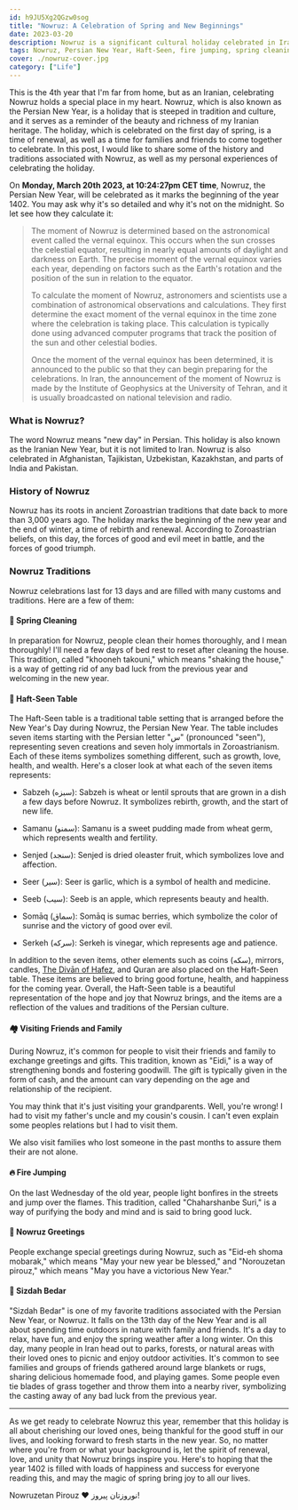 ```yaml
---
id: h9JU5Xg2QGzw0sog
title: "Nowruz: A Celebration of Spring and New Beginnings"
date: 2023-03-20
description: Nowruz is a significant cultural holiday celebrated in Iran and a few other countries, particularly in the Middle East, Central Asia, and South Asia. Discover the history and traditions of Nowruz, from the Haft-Seen table to fire jumping, and learn how this holiday is celebrated around the world.
tags: Nowruz, Persian New Year, Haft-Seen, fire jumping, spring cleaning, traditions, cultural holiday, Zoroastrianism, Iran, family, friends, renewal, rejuvenation, celebration
cover: ./nowruz-cover.jpg
category: ["Life"]
---
```


This is the 4th year that I'm far from home, but as an Iranian, celebrating Nowruz holds a special place in my heart. Nowruz, which is also known as the Persian New Year, is a holiday that is steeped in tradition and culture, and it serves as a reminder of the beauty and richness of my Iranian heritage. The holiday, which is celebrated on the first day of spring, is a time of renewal, as well as a time for families and friends to come together to celebrate. In this post, I would like to share some of the history and traditions associated with Nowruz, as well as my personal experiences of celebrating the holiday.

On **Monday, March 20th 2023, at 10:24:27pm CET time**, Nowruz, the Persian New Year, will be celebrated as it marks the beginning of the year 1402. You may ask why it's so detailed and why it's not on the midnight. So let see how they calculate it:

> The moment of Nowruz is determined based on the astronomical event called the vernal equinox. This occurs when the sun crosses the celestial equator, resulting in nearly equal amounts of daylight and darkness on Earth. The precise moment of the vernal equinox varies each year, depending on factors such as the Earth's rotation and the position of the sun in relation to the equator.
>
> To calculate the moment of Nowruz, astronomers and scientists use a combination of astronomical observations and calculations. They first determine the exact moment of the vernal equinox in the time zone where the celebration is taking place. This calculation is typically done using advanced computer programs that track the position of the sun and other celestial bodies.
>
> Once the moment of the vernal equinox has been determined, it is announced to the public so that they can begin preparing for the celebrations. In Iran, the announcement of the moment of Nowruz is made by the Institute of Geophysics at the University of Tehran, and it is usually broadcasted on national television and radio.

### What is Nowruz?

The word Nowruz means "new day" in Persian. This holiday is also known as the Iranian New Year, but it is not limited to Iran. Nowruz is also celebrated in Afghanistan, Tajikistan, Uzbekistan, Kazakhstan, and parts of India and Pakistan.

### History of Nowruz

Nowruz has its roots in ancient Zoroastrian traditions that date back to more than 3,000 years ago. The holiday marks the beginning of the new year and the end of winter, a time of rebirth and renewal. According to Zoroastrian beliefs, on this day, the forces of good and evil meet in battle, and the forces of good triumph.

### Nowruz Traditions

Nowruz celebrations last for 13 days and are filled with many customs and traditions. Here are a few of them:

#### 🧹 Spring Cleaning

In preparation for Nowruz, people clean their homes thoroughly, and I mean thoroughly! I'll need a few days of bed rest to reset after cleaning the house. This tradition, called "khooneh takouni," which means "shaking the house," is a way of getting rid of any bad luck from the previous year and welcoming in the new year.

#### 🌿 Haft-Seen Table

The Haft-Seen table is a traditional table setting that is arranged before the New Year's Day during Nowruz, the Persian New Year. The table includes seven items starting with the Persian letter "س" (pronounced "seen"), representing seven creations and seven holy immortals in Zoroastrianism. Each of these items symbolizes something different, such as growth, love, health, and wealth. Here's a closer look at what each of the seven items represents:

- Sabzeh (سبزه): Sabzeh is wheat or lentil sprouts that are grown in a dish a few days before Nowruz. It symbolizes rebirth, growth, and the start of new life.

- Samanu (سمنو): Samanu is a sweet pudding made from wheat germ, which represents wealth and fertility.

- Senjed (سنجد): Senjed is dried oleaster fruit, which symbolizes love and affection.

- Seer (سیر): Seer is garlic, which is a symbol of health and medicine.

- Seeb (سیب): Seeb is an apple, which represents beauty and health.

- Somāq (سماق): Somāq is sumac berries, which symbolize the color of sunrise and the victory of good over evil.

- Serkeh (سرکه): Serkeh is vinegar, which represents age and patience.

In addition to the seven items, other elements such as coins (سکه), mirrors, candles, [The Divān of Hafez](https://en.wikipedia.org/wiki/The_Div%C4%81n_of_Hafez), and Quran are also placed on the Haft-Seen table. These items are believed to bring good fortune, health, and happiness for the coming year. Overall, the Haft-Seen table is a beautiful representation of the hope and joy that Nowruz brings, and the items are a reflection of the values and traditions of the Persian culture.

#### 🏘️ Visiting Friends and Family

During Nowruz, it's common for people to visit their friends and family to exchange greetings and gifts. This tradition, known as "Eidi," is a way of strengthening bonds and fostering goodwill. The gift is typically given in the form of cash, and the amount can vary depending on the age and relationship of the recipient.

You may think that it's just visiting your grandparents. Well, you're wrong! I had to visit my father's uncle and my cousin's cousin. I can't even explain some peoples relations but I had to visit them.

We also visit families who lost someone in the past months to assure them their are not alone.

#### 🔥 Fire Jumping

On the last Wednesday of the old year, people light bonfires in the streets and jump over the flames. This tradition, called "Chaharshanbe Suri," is a way of purifying the body and mind and is said to bring good luck.

#### 🤝 Nowruz Greetings

People exchange special greetings during Nowruz, such as "Eid-eh shoma mobarak," which means "May your new year be blessed," and "Norouzetan pirouz," which means "May you have a victorious New Year."

#### 🚙 Sizdah Bedar

"Sizdah Bedar" is one of my favorite traditions associated with the Persian New Year, or Nowruz. It falls on the 13th day of the New Year and is all about spending time outdoors in nature with family and friends. It's a day to relax, have fun, and enjoy the spring weather after a long winter. On this day, many people in Iran head out to parks, forests, or natural areas with their loved ones to picnic and enjoy outdoor activities. It's common to see families and groups of friends gathered around large blankets or rugs, sharing delicious homemade food, and playing games. Some people even tie blades of grass together and throw them into a nearby river, symbolizing the casting away of any bad luck from the previous year.

---

As we get ready to celebrate Nowruz this year, remember that this holiday is all about cherishing our loved ones, being thankful for the good stuff in our lives, and looking forward to fresh starts in the new year. So, no matter where you're from or what your background is, let the spirit of renewal, love, and unity that Nowruz brings inspire you. Here's to hoping that the year 1402 is filled with loads of happiness and success for everyone reading this, and may the magic of spring bring joy to all our lives.

Nowruzetan Pirouz ❤️ نوروزتان پیروز!
